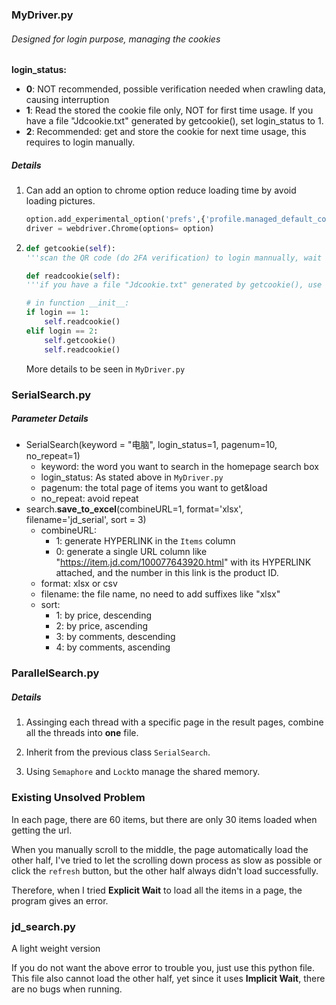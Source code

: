 ### MyDriver.py

###### Designed for login purpose, managing the cookies

**login_status:** 

- **0**: NOT recommended, possible verification needed when crawling data, causing interruption  
- **1**: Read the stored the cookie file only, NOT for first time usage. If you have a file "Jdcookie.txt" generated by getcookie(), set login_status to 1.
- **2**: Recommended: get and store the cookie for next time usage, this requires to login manually.     


##### Details

1. Can add an option to chrome option reduce loading time by avoid loading pictures.

   ```python
   option.add_experimental_option('prefs',{'profile.managed_default_content_settings.images': 2})
   driver = webdriver.Chrome(options= option)
   ```

2. ```python
   def getcookie(self):
   '''scan the QR code (do 2FA verification) to login mannually, wait until url to be www.jd.com'''
   
   def readcookie(self):
   '''if you have a file "Jdcookie.txt" generated by getcookie(), use this function to login. If you encounter some verification problem when logging in, just do it manually (using passwords or scan the QR code), the browser will wait for you to do so.'''
   
   # in function __init__:  
   if login == 1:
       self.readcookie()
   elif login == 2:
       self.getcookie()
       self.readcookie()
   ```

   More details to be seen in `MyDriver.py`

### SerialSearch.py

##### Parameter Details

- SerialSearch(keyword = "电脑", login_status=1, pagenum=10, no_repeat=1)
  - keyword: the word you want to search in the homepage search box 
  - login_status: As stated above in `MyDriver.py`
  - pagenum: the total page of items you want to get&load
  - no_repeat: avoid repeat
- search.**save_to_excel**(combineURL=1, format='xlsx', filename='jd_serial', sort = 3)
  - combineURL: 
    - 1: generate HYPERLINK in the `Items` column 
    - 0: generate a single URL column like "https://item.jd.com/100077643920.html" with its HYPERLINK attached, and the number in this link is the product ID.
  - format: xlsx or csv
  - filename: the file name, no need to add suffixes like "xlsx"
  - sort: 
    - 1: by price, descending  
    - 2: by price, ascending   
    - 3: by comments, descending  
    - 4: by comments, ascending

### ParallelSearch.py

##### Details

1. Assinging each thread with a specific page in the result pages, combine all the threads into **one** file.

2. Inherit from the previous class `SerialSearch`.
3. Using `Semaphore` and `Lock`to manage the shared memory.

### Existing Unsolved Problem

In each page, there are 60 items, but there are only 30 items loaded when getting the url.

When you manually scroll to the middle, the page automatically load the other half, I've tried to let the scrolling down process as slow as possible or click the `refresh` button, but the other half always didn't load successfully.

Therefore, when I tried **Explicit Wait** to load all the items in a page, the program gives an error.

### jd_search.py

A light weight version

If you do not want the above error to trouble you, just use this python file. This file also cannot load the other half, yet since it uses **Implicit Wait**, there are no bugs when running.

